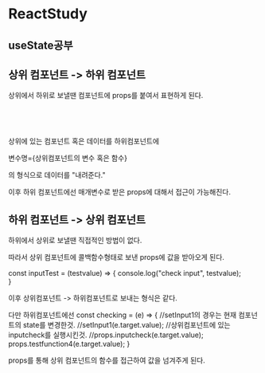 # ReactStudy

## useState공부

## 상위 컴포넌트 -> 하위 컴포넌트
상위에서 하위로 보낼땐 컴포넌트에 props를 붙여서 표현하게 된다.

<pre>
<code>
 <Inputboxtest datas={data} testfunction={bottomup} testfunction2={bottomup2} testfunction3={bottomup3} testfunction4={ testfunction4 } inputcheck={ inputTest}/>
</code>
</pre>
상위에 있는 컴포넌트 혹은 데이터를 하위컴포넌트에

변수명={상위컴포넌트의 변수 혹은 함수}

의 형식으로 데이터를 "내려준다."

이후 하위 컴포넌트에선 매개변수로 받은 props에 대해서 접근이 가능해진다.



## 하위 컴포넌트 -> 상위 컴포넌트
하위에서 상위로 보낼땐 직접적인 방법이 없다.

따라서 상위 컴포넌트에 콜백함수형태로 보낸 props에 값을 받아오게 된다.

  const inputTest = (testvalue) => {
    console.log("check input", testvalue);    
  }
  
이후 상위컴포넌트 -> 하위컴포넌트로 보내는 형식은 같다.

다만 하위컴포넌트에선 
    const checking = (e) => {
        //setInput1의 경우는 현재 컴포넌트의 state를 변경한것.
        //setInput1(e.target.value);
        //상위컴포넌트에 있는 inputcheck를 실행시킨것.
        //props.inputcheck(e.target.value);
        props.testfunction4(e.target.value);
    }
    
 props를 통해 상위 컴포넌트의 함수를 접근하여 값을 넘겨주게 된다.
 
 
